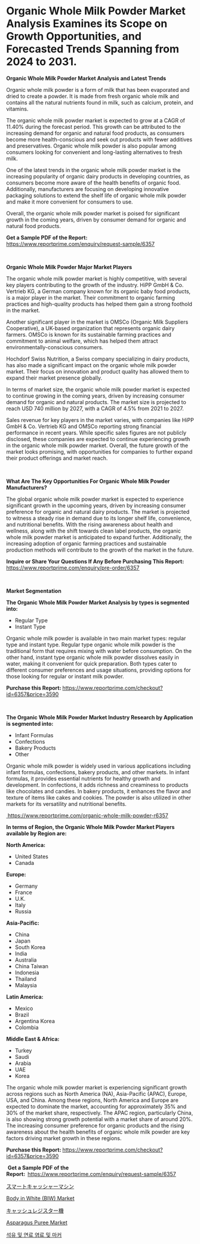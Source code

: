 <p><h1>Organic Whole Milk Powder Market Analysis Examines its Scope on Growth Opportunities, and Forecasted Trends Spanning from 2024 to 2031.</h1></p><p><strong>Organic Whole Milk Powder Market Analysis and Latest Trends</strong></p>
<p><p>Organic whole milk powder is a form of milk that has been evaporated and dried to create a powder. It is made from fresh organic whole milk and contains all the natural nutrients found in milk, such as calcium, protein, and vitamins.</p><p>The organic whole milk powder market is expected to grow at a CAGR of 11.40% during the forecast period. This growth can be attributed to the increasing demand for organic and natural food products, as consumers become more health-conscious and seek out products with fewer additives and preservatives. Organic whole milk powder is also popular among consumers looking for convenient and long-lasting alternatives to fresh milk.</p><p>One of the latest trends in the organic whole milk powder market is the increasing popularity of organic dairy products in developing countries, as consumers become more aware of the health benefits of organic food. Additionally, manufacturers are focusing on developing innovative packaging solutions to extend the shelf life of organic whole milk powder and make it more convenient for consumers to use.</p><p>Overall, the organic whole milk powder market is poised for significant growth in the coming years, driven by consumer demand for organic and natural food products.</p></p>
<p><strong>Get a Sample PDF of the Report:&nbsp;</strong> <a href="https://www.reportprime.com/enquiry/request-sample/6357">https://www.reportprime.com/enquiry/request-sample/6357</a></p>
<p>&nbsp;</p>
<p><strong>Organic Whole Milk Powder Major Market Players</strong></p>
<p><p>The organic whole milk powder market is highly competitive, with several key players contributing to the growth of the industry. HiPP GmbH & Co. Vertrieb KG, a German company known for its organic baby food products, is a major player in the market. Their commitment to organic farming practices and high-quality products has helped them gain a strong foothold in the market.</p><p>Another significant player in the market is OMSCo (Organic Milk Suppliers Cooperative), a UK-based organization that represents organic dairy farmers. OMSCo is known for its sustainable farming practices and commitment to animal welfare, which has helped them attract environmentally-conscious consumers.</p><p>Hochdorf Swiss Nutrition, a Swiss company specializing in dairy products, has also made a significant impact on the organic whole milk powder market. Their focus on innovation and product quality has allowed them to expand their market presence globally.</p><p>In terms of market size, the organic whole milk powder market is expected to continue growing in the coming years, driven by increasing consumer demand for organic and natural products. The market size is projected to reach USD 740 million by 2027, with a CAGR of 4.5% from 2021 to 2027.</p><p>Sales revenue for key players in the market varies, with companies like HiPP GmbH & Co. Vertrieb KG and OMSCo reporting strong financial performance in recent years. While specific sales figures are not publicly disclosed, these companies are expected to continue experiencing growth in the organic whole milk powder market. Overall, the future growth of the market looks promising, with opportunities for companies to further expand their product offerings and market reach.</p></p>
<p>&nbsp;</p>
<p><strong>What Are The Key Opportunities For Organic Whole Milk Powder Manufacturers?</strong></p>
<p><p>The global organic whole milk powder market is expected to experience significant growth in the upcoming years, driven by increasing consumer preference for organic and natural dairy products. The market is projected to witness a steady rise in demand due to its longer shelf life, convenience, and nutritional benefits. With the rising awareness about health and wellness, along with the shift towards clean label products, the organic whole milk powder market is anticipated to expand further. Additionally, the increasing adoption of organic farming practices and sustainable production methods will contribute to the growth of the market in the future.</p></p>
<p><strong>Inquire or Share Your Questions If Any Before Purchasing This Report:</strong> <a href="https://www.reportprime.com/enquiry/pre-order/6357">https://www.reportprime.com/enquiry/pre-order/6357</a></p>
<p>&nbsp;</p>
<p><strong>Market Segmentation</strong></p>
<p><strong>The Organic Whole Milk Powder Market Analysis by types is segmented into:</strong></p>
<p><ul><li>Regular Type</li><li>Instant Type</li></ul></p>
<p><p>Organic whole milk powder is available in two main market types: regular type and instant type. Regular type organic whole milk powder is the traditional form that requires mixing with water before consumption. On the other hand, instant type organic whole milk powder dissolves easily in water, making it convenient for quick preparation. Both types cater to different consumer preferences and usage situations, providing options for those looking for regular or instant milk powder.</p></p>
<p><strong>Purchase this Report:&nbsp;</strong><a href="https://www.reportprime.com/checkout?id=6357&price=3590">https://www.reportprime.com/checkout?id=6357&price=3590</a></p>
<p>&nbsp;</p>
<p><strong>The Organic Whole Milk Powder Market Industry Research by Application is segmented into:</strong></p>
<p><ul><li>Infant Formulas</li><li>Confections</li><li>Bakery Products</li><li>Other</li></ul></p>
<p><p>Organic whole milk powder is widely used in various applications including infant formulas, confections, bakery products, and other markets. In infant formulas, it provides essential nutrients for healthy growth and development. In confections, it adds richness and creaminess to products like chocolates and candies. In bakery products, it enhances the flavor and texture of items like cakes and cookies. The powder is also utilized in other markets for its versatility and nutritional benefits.</p></p>
<p><a href="https://www.reportprime.com/organic-whole-milk-powder-r6357">&nbsp;https://www.reportprime.com/organic-whole-milk-powder-r6357</a></p>
<p><strong>In terms of Region, the Organic Whole Milk Powder Market Players available by Region are:</strong></p>
<p>
    <p> <strong> North America: </strong>
        <ul>
            <li>United States</li>
            <li>Canada</li>
        </ul>
        </p> 
    <p> <strong> Europe: </strong>
        <ul>
            <li>Germany</li>
            <li>France</li>
            <li>U.K.</li>
            <li>Italy</li>
            <li>Russia</li>
        </ul>
        </p> 
    <p> <strong> Asia-Pacific: </strong>
        <ul>
            <li>China</li>
            <li>Japan</li>
            <li>South Korea</li>
            <li>India</li>
            <li>Australia</li>
            <li>China Taiwan</li>
            <li>Indonesia</li>
            <li>Thailand</li>
            <li>Malaysia</li>
        </ul>
        </p> 
    <p> <strong> Latin America: </strong>
        <ul>
            <li>Mexico</li>
            <li>Brazil</li>
            <li>Argentina Korea</li>
            <li>Colombia</li>
        </ul>
        </p> 
    <p> <strong> Middle East & Africa: </strong>
        <ul>
            <li>Turkey</li>
            <li>Saudi</li>
            <li>Arabia</li>
            <li>UAE</li>
            <li>Korea</li>
        </ul>
    </p>
    </p>
<p><p>The organic whole milk powder market is experiencing significant growth across regions such as North America (NA), Asia-Pacific (APAC), Europe, USA, and China. Among these regions, North America and Europe are expected to dominate the market, accounting for approximately 35% and 30% of the market share, respectively. The APAC region, particularly China, is also showing strong growth potential with a market share of around 20%. The increasing consumer preference for organic products and the rising awareness about the health benefits of organic whole milk powder are key factors driving market growth in these regions.</p></p>
<p><strong>Purchase this Report: </strong><a href="https://www.reportprime.com/checkout?id=6357&price=3590">https://www.reportprime.com/checkout?id=6357&price=3590</a></p>
<p>&nbsp;<strong>Get a Sample PDF of the Report:&nbsp;&nbsp;</strong><a href="https://www.reportprime.com/enquiry/request-sample/6357">https://www.reportprime.com/enquiry/request-sample/6357</a></p>
<p><strong></strong></p>
<p><p><a href="https://github.com/EmoryYundt1935/Market-Research-Report-List-1/blob/main/131674918694.md">スマートキャッシャーマシン</a></p><p><a href="https://issuu.com/reportprime-2/docs/body-in-white-biw-market-size-2030.pptx">Body in White (BIW) Market</a></p><p><a href="https://github.com/mcbeesbxa270/Market-Research-Report-List-1/blob/main/511680218693.md">キャッシュレジスター機</a></p><p><a href="https://github.com/jj19131/Market-Research-Report-List-2/blob/main/asparagus-puree-market.md">Asparagus Puree Market</a></p><p><a href="https://github.com/vskv4779xr1/Market-Research-Report-List-1/blob/main/638407517408.md">석유 및 연료 염료 및 마커</a></p></p>